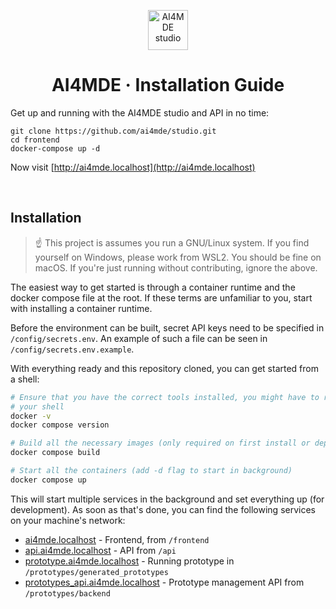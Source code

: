 <p align="center">
    <img
        src="https://avatars.githubusercontent.com/u/155311177"
        alt="AI4MDE studio"
        width="64"
    />
</p>

<h1 align="center">
  AI4MDE &middot; <b>Installation Guide</b>
</h1>

Get up and running with the AI4MDE studio and API in no time:

```
git clone https://github.com/ai4mde/studio.git
cd frontend
docker-compose up -d
```

Now visit [http://ai4mde.localhost](http://ai4mde.localhost)

<br/>

## Installation

> ☝️ This project is assumes you run a GNU/Linux system.
> If you find yourself on Windows, please work from WSL2.
> You should be fine on macOS. If you're just running without
> contributing, ignore the above.

The easiest way to get started is through a container runtime and the docker compose file at the root. If these terms are unfamiliar to you, start with installing a container runtime.

Before the environment can be built, secret API keys need to be specified in `/config/secrets.env`. An example of such a file can be seen in `/config/secrets.env.example`.

With everything ready and this repository cloned, you can get started from a shell:

```bash
# Ensure that you have the correct tools installed, you might have to restart
# your shell
docker -v
docker compose version

# Build all the necessary images (only required on first install or dependency change)
docker compose build

# Start all the containers (add -d flag to start in background)
docker compose up
```

This will start multiple services in the background and set everything up (for development). As soon as that's done, you can find the following services on your machine's network:

- [ai4mde.localhost](http://ai4mde.localhost) - Frontend, from `/frontend`
- [api.ai4mde.localhost](http://api.ai4mde.localhost) - API from `/api`
- [prototype.ai4mde.localhost](http://prototype.ai4mde.localhost) - Running prototype in `/prototypes/generated_prototypes`
- [prototypes_api.ai4mde.localhost](http://prototypes_api.ai4mde.localhost) - Prototype management API from `/prototypes/backend`
